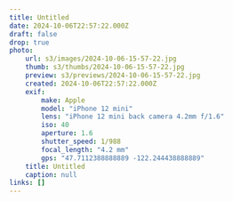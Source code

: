 ```yaml
---
title: Untitled
date: 2024-10-06T22:57:22.000Z
draft: false
drop: true
photo:
    url: s3/images/2024-10-06-15-57-22.jpg
    thumb: s3/thumbs/2024-10-06-15-57-22.jpg
    preview: s3/previews/2024-10-06-15-57-22.jpg
    created: 2024-10-06T22:57:22.000Z
    exif:
        make: Apple
        model: "iPhone 12 mini"
        lens: "iPhone 12 mini back camera 4.2mm f/1.6"
        iso: 40
        aperture: 1.6
        shutter_speed: 1/988
        focal_length: "4.2 mm"
        gps: "47.7112388888889 -122.244438888889"
    title: Untitled
    caption: null
links: []
---
```

